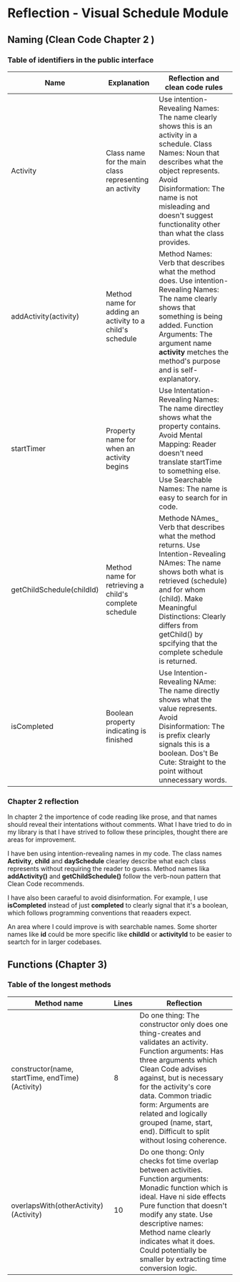 # Reflection - Visual Schedule Module

## Naming (Clean Code Chapter 2 )

### Table of identifiers in the public interface

| Name | Explanation | Reflection and clean code rules |
| --- | --- | --- |
| Activity | Class name for the main class representing an activity | Use intention-Revealing Names: The name clearly shows this is an activity in a schedule. Class Names: Noun that describes what the object represents. Avoid Disinformation: The name is not misleading and doesn't suggest functionality other than what the class provides.
| addActivity(activity) | Method name for adding an activity to a child's schedule | Method Names: Verb that describes what the method does. Use intention-Revealing Names: The name clearly shows that something is being added. Function Arguments: The argument name **activity** metches the method's purpose and is self-explanatory. |
| startTimer | Property name for when an activity begins | Use Intentation-Revealing Names: The name directley shows what the property contains. Avoid Mental Mapping: Reader doesn't need translate startTime to something else. Use Searchable Names: The name is easy to search for in code. |
| getChildSchedule(childId) | Method name for retrieving a child's complete schedule | Methode NAmes_ Verb that describes what the method returns. Use Intention-Revealing NAmes: The name shows both what is retrieved (schedule) and for whom (child). Make Meaningful Distinctions: Clearly differs from getChild() by spcifying that the complete schedule is returned. |
| isCompleted | Boolean property indicating is finished | Use Intention-Revealing NAme: The name directly shows what the value represents. Avoid Disinformation: The is prefix clearly signals this is a boolean. Dos't Be Cute: Straight to the point without unnecessary words. |

### Chapter 2 reflection

In chapter 2 the importence of code reading like prose, and that names should reveal their intentations without comments. What I have tried to do in my library is that I have strived to follow these principles, thought there are areas for improvement. 

I have ben using intention-revealing names in my code. The class names **Activity**, **child** and **daySchedule** clearley describe what each class represents without requiring the reader to guess. Method names lika **addActivity()** and **getChildSchedule()** follow the verb-noun pattern that Clean Code recommends. 

I have also been caraeful to avoid disinformation. For example, I use **isCompleted** instead of just **completed** to clearly signal that it's a boolean, which follows programming conventions that reaaders expect. 

An area where I could improve is with searchable names. Some shorter names like **id** could be more specific like **childId** or **activityId** to be easier to seartch for in larger codebases. 

## Functions (Chapter 3)

### Table of the longest methods

| Method name | Lines | Reflection |
|-------------|-------|------------|
| constructor(name, startTime, endTime) (Activity) | 8 | Do one thing: The constructor only does one thing-creates and validates an activity. Function arguments: Has three arguments which Clean Code advises against, but is necessary for the activity's core data. Common triadic form: Arguments are related and logically grouped (name, start, end). Difficult to split without losing coherence. 
| overlapsWith(otherActivity) (Activity) | 10 | Do one thong: Only checks fot time overlap between activities. Function arguments: Monadic function which is ideal. Have ni side effects Pure function that doesn't modify any state. Use descriptive names: Method name clearly indicates what it does. Could potentially be smaller by extracting time conversion logic. |
